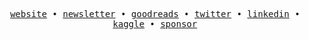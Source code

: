 <p align="center">
  <samp>
    <a href="https://iamtk.co">website</a> • 
    <a href="https://teekay.substack.com">newsletter</a> • 
    <a href="https://goodreads.com/iamteekay">goodreads</a> • 
    <a href="https://twitter.com/wordsofteekay">twitter</a> • 
    <a href="https://www.linkedin.com/in/imtk">linkedin</a> • 
    <a href="https://www.kaggle.com/iamteekay">kaggle</a> • 
    <a href="https://github.com/sponsors/imteekay">sponsor</a>
  </samp>
</p>
